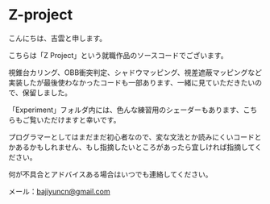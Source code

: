 # Z-project

こんにちは、吉雲と申します。

こちらは「Z Project」という就職作品のソースコードでございます。

視錐台カリング、OBB衝突判定、シャドウマッピング、視差遮蔽マッピングなど実装したが最後使わなかったコードも一部あります、一緒に見ていただきたいので、保留しました。

「Experiment」フォルダ内には、色んな練習用のシェーダーもあります、こちらもご覧いただけますと幸いです。

プログラマーとしてはまだまだ初心者なので、変な文法とか読みにくいコードとかあるかもしれません、もし指摘したいところがあったら宜しければ指摘してください。

何が不具合とアドバイスある場合はいつでも連絡してください。

メール：bajiyuncn@gmail.com

